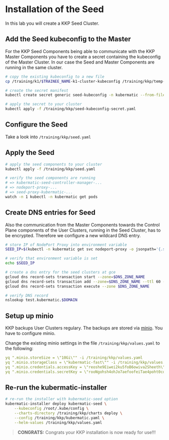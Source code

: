 # Installation of the Seed

In this lab you will create a KKP Seed Cluster.

## Add the Seed kubeconfig to the Master

For the KKP Seed Components being able to communicate with the KKP Master Components you have to create a secret containing the kubeconfig of the Master Cluster. In our case the Seed and Master Components are running in the same cluster.

```bash
# copy the existing kubeconfig to a new file
cp /training/k1/$TRAINEE_NAME-k1-cluster-kubeconfig /training/kkp/temp-seed-kubeconfig.yaml

# create the secret manifest
kubectl create secret generic seed-kubeconfig -n kubermatic --from-file kubeconfig=/training/kkp/temp-seed-kubeconfig.yaml --dry-run=client -o yaml > /training/kkp/seed-kubeconfig-secret.yaml

# apply the secret to your cluster
kubectl apply -f /training/kkp/seed-kubeconfig-secret.yaml
```

## Configure the Seed

Take a look into `/training/kkp/seed.yaml`

## Apply the Seed

```bash
# apply the seed components to your cluster
kubectl apply -f /training/kkp/seed.yaml

# verify the seed components are running
# => kubermatic-seed-controller-manager-... 
# => nodeport-proxy-...
# => seed-proxy-kubermatic-...
watch -n 1 kubectl -n kubermatic get pods
```

## Create DNS entries for Seed

Also the communication from the Master Components towards the Control Plane components of the User Clusters, running in the Seed Cluster, has to be encrypted. Therefore we configure a new wildcard DNS entry.

```bash
# store IP of NodePort Proxy into environment variable
SEED_IP=$(kubectl -n kubermatic get svc nodeport-proxy -o jsonpath='{.status.loadBalancer.ingress[0].ip}')

# verify that environment variable is set
echo $SEED_IP

# create a dns entry for the seed clusters at gce
gcloud dns record-sets transaction start --zone=$DNS_ZONE_NAME
gcloud dns record-sets transaction add --zone=$DNS_ZONE_NAME --ttl 60 --name="*.kubermatic.$DOMAIN." --type A $SEED_IP
gcloud dns record-sets transaction execute --zone $DNS_ZONE_NAME

# verify DNS record
nslookup test.kubermatic.$DOMAIN
```

## Setup up minio

KKP backups User Clusters regulary. The backups are stored via [minio](https://min.io/). You have to configure minio.

Change the existing minio settings in the file `/training/kkp/values.yaml` to the following:

```yaml
yq ".minio.storeSize = \"10Gi\"" -i /training/kkp/values.yaml
yq ".minio.storageClass = \"kubermatic-fast\"" -i /training/kkp/values.yaml
yq ".minio.credentials.accessKey = \"reoshe9Eiwei2ku5foB6owiva2Sheeth\"" -i /training/kkp/values.yaml
yq ".minio.credentials.secretKey = \"rooNgohsh4ohJo7aefoofeiTae4poht0cohxua5eithiexu7quieng5ailoosha8\"" -i /training/kkp/values.yaml
```

## Re-run the kubermatic-installer

```bash
# re-run the installer with kubermatic-seed option
kubermatic-installer deploy kubermatic-seed \
    --kubeconfig /root/.kube/config \
    --charts-directory /training/kkp/charts deploy \
    --config /training/kkp/kubermatic.yaml \
    --helm-values /training/kkp/values.yaml
```

>**CONGRATS:**
>Congrats your KKP installation is now ready for use!!!
